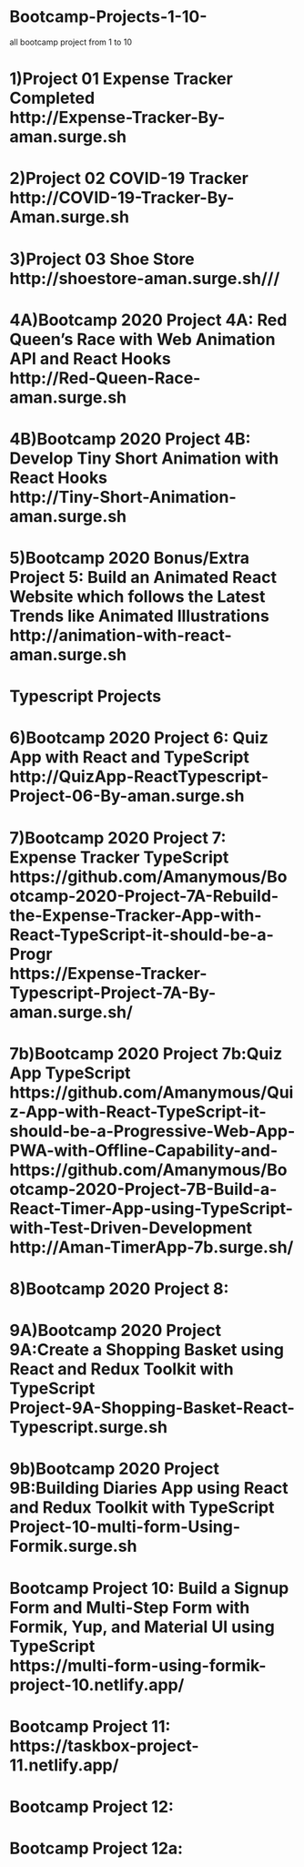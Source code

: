 # Bootcamp-Projects-1-10-
all bootcamp project from 1 to 10
<h1>1)Project 01 Expense Tracker Completed<br/>http://Expense-Tracker-By-aman.surge.sh</h1>
<h1>2)Project 02 COVID-19 Tracker<br/>http://COVID-19-Tracker-By-Aman.surge.sh</h1>
<h1>3)Project 03 Shoe Store<br/>http://shoestore-aman.surge.sh///</h1>
<h1>4A)Bootcamp 2020 Project 4A: Red Queen’s Race with Web Animation API and React Hooks<br/>http://Red-Queen-Race-aman.surge.sh</h1>
<h1>4B)Bootcamp 2020 Project 4B: Develop Tiny Short Animation with React Hooks<br/>http://Tiny-Short-Animation-aman.surge.sh</h1>
<h1>5)Bootcamp 2020 Bonus/Extra Project 5: Build an Animated React Website which follows the Latest Trends like Animated Illustrations<br/>
http://animation-with-react-aman.surge.sh</h1>
<h1>Typescript Projects</h1>
<h1>6)Bootcamp 2020 Project 6: Quiz App with React and TypeScript<br/>http://QuizApp-ReactTypescript-Project-06-By-aman.surge.sh
</h1>
<h1>7)Bootcamp 2020 Project 7: Expense Tracker TypeScript<br/>https://github.com/Amanymous/Bootcamp-2020-Project-7A-Rebuild-the-Expense-Tracker-App-with-React-TypeScript-it-should-be-a-Progr<br/>https://Expense-Tracker-Typescript-Project-7A-By-aman.surge.sh/
</h1>
<h1>7b)Bootcamp 2020 Project 7b:Quiz App TypeScript<br/>https://github.com/Amanymous/Quiz-App-with-React-TypeScript-it-should-be-a-Progressive-Web-App-PWA-with-Offline-Capability-and-<br/>https://github.com/Amanymous/Bootcamp-2020-Project-7B-Build-a-React-Timer-App-using-TypeScript-with-Test-Driven-Development<br/>http://Aman-TimerApp-7b.surge.sh/</h1>
<h1>8)Bootcamp 2020 Project 8:</h1>
<h1>9A)Bootcamp 2020 Project 9A:Create a Shopping Basket using React and Redux Toolkit with TypeScript<br/>Project-9A-Shopping-Basket-React-Typescript.surge.sh</h1>
<h1>9b)Bootcamp 2020 Project 9B:Building Diaries App using React and Redux Toolkit with TypeScript<br/>Project-10-multi-form-Using-Formik.surge.sh
</h1>
<h1>Bootcamp Project 10: Build a Signup Form and Multi-Step Form with Formik, Yup, and Material UI using TypeScript<br/>https://multi-form-using-formik-project-10.netlify.app/</h1>
<h1>Bootcamp Project 11:<br/>https://taskbox-project-11.netlify.app/</h1>
<h1>Bootcamp Project 12: <br/></h1>
<h1>Bootcamp Project 12a: <br/></h1>
